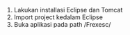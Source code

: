 1. Lakukan installasi Eclipse dan Tomcat
2. Import project kedalam Eclipse
3. Buka aplikasi pada path /Frexesc/